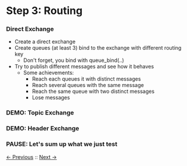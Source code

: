# Step 3: Routing

### Direct Exchange

 * Create a direct exchange 
 * Create queues (at least 3) bind to the exchange with different routing key
    * Don't forget, you bind with queue_bind(..)
 * Try to publish different messages and see how it behaves
    * Some achievements:
        * Reach each queues it with distinct messages
        * Reach several queues with the same message
        * Reach the same queue with two distinct messages
        * Lose messages

### DEMO: Topic Exchange

### DEMO: Header Exchange

### PAUSE: Let's sum up what we just test

[<- Previous](/step2_basics/README.md) :: [Next ->](/step4_signals/README.md)